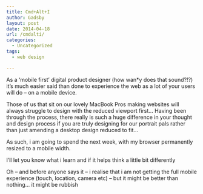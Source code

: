 ```yaml
---
title: Cmd+Alt+I
author: Gadsby
layout: post
date: 2014-04-18
url: /cmdalti/
categories:
  - Uncategorized
tags:
  - web design

---
```

As a &#8216;mobile first&#8217; digital product designer (how wan*y does that sound?!?) it&#8217;s much easier said than done to experience the web as a lot of your users will do &#8211; on a mobile device.

Those of us that sit on our lovely MacBook Pros making websites will always struggle to design with the reduced viewport first&#8230; Having been through the process, there really is such a huge difference in your thought and design process if you are truly designing for our portrait pals rather than just amending a desktop design reduced to fit&#8230;

As such, i am going to spend the next week, with my browser permanently resized to a mobile width.

I&#8217;ll let you know what i learn and if it helps think a little bit differently

Oh &#8211; and before anyone says it &#8211; i realise that i am not getting the full mobile experience (touch, location, camera etc) &#8211; but it might be better than nothing&#8230; it might be rubbish
